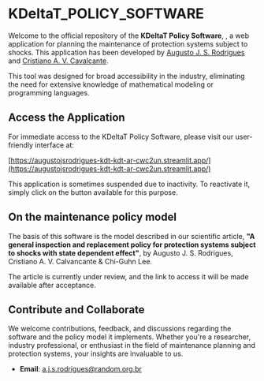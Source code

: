 # KDeltaT_POLICY_SOFTWARE

Welcome to the official repository of the **KDeltaT Policy Software**, , a web application for planning the maintenance of protection systems subject to shocks. This application has been developed by [Augusto J. S. Rodrigues](https://orcid.org/0000-0002-7042-9270) and [Cristiano A. V. Cavalcante](https://orcid.org/0000-0003-1466-656X).

This tool was designed for broad accessibility in the industry, eliminating the need for extensive knowledge of mathematical modeling or programming languages.

## Access the Application

For immediate access to the KDeltaT Policy Software, please visit our user-friendly interface at:

[https://augustojsrodrigues-kdt-kdt-ar-cwc2un.streamlit.app/](https://augustojsrodrigues-kdt-kdt-ar-cwc2un.streamlit.app/)

This application is sometimes suspended due to inactivity. To reactivate it, simply click on the button available for this purpose.

## On the maintenance policy model

The basis of this software is the model described in our scientific article, **"A general inspection and replacement policy for protection systems subject to shocks with state dependent effect"**, by Augusto J. S. Rodrigues, Cristiano A. V. Calvancante & Chi-Guhn Lee.

The article is currently under review, and the link to access it will be made available after acceptance.

## Contribute and Collaborate

We welcome contributions, feedback, and discussions regarding the software and the policy model it implements. Whether you're a researcher, industry professional, or enthusiast in the field of maintenance planning and protection systems, your insights are invaluable to us.

- **Email**: a.j.s.rodrigues@random.org.br
